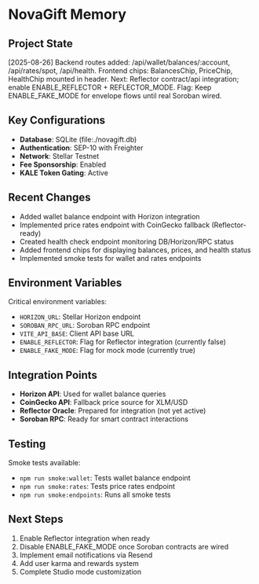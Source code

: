 # NovaGift Memory

## Project State

[2025-08-26] Backend routes added: /api/wallet/balances/:account, /api/rates/spot, /api/health.
Frontend chips: BalancesChip, PriceChip, HealthChip mounted in header. 
Next: Reflector contract/api integration; enable ENABLE_REFLECTOR + REFLECTOR_MODE.
Flag: Keep ENABLE_FAKE_MODE for envelope flows until real Soroban wired.

## Key Configurations

- **Database**: SQLite (file:./novagift.db)
- **Authentication**: SEP-10 with Freighter
- **Network**: Stellar Testnet
- **Fee Sponsorship**: Enabled
- **KALE Token Gating**: Active

## Recent Changes

- Added wallet balance endpoint with Horizon integration
- Implemented price rates endpoint with CoinGecko fallback (Reflector-ready)
- Created health check endpoint monitoring DB/Horizon/RPC status
- Added frontend chips for displaying balances, prices, and health status
- Implemented smoke tests for wallet and rates endpoints

## Environment Variables

Critical environment variables:
- `HORIZON_URL`: Stellar Horizon endpoint
- `SOROBAN_RPC_URL`: Soroban RPC endpoint
- `VITE_API_BASE`: Client API base URL
- `ENABLE_REFLECTOR`: Flag for Reflector integration (currently false)
- `ENABLE_FAKE_MODE`: Flag for mock mode (currently true)

## Integration Points

- **Horizon API**: Used for wallet balance queries
- **CoinGecko API**: Fallback price source for XLM/USD
- **Reflector Oracle**: Prepared for integration (not yet active)
- **Soroban RPC**: Ready for smart contract interactions

## Testing

Smoke tests available:
- `npm run smoke:wallet`: Tests wallet balance endpoint
- `npm run smoke:rates`: Tests price rates endpoint
- `npm run smoke:endpoints`: Runs all smoke tests

## Next Steps

1. Enable Reflector integration when ready
2. Disable ENABLE_FAKE_MODE once Soroban contracts are wired
3. Implement email notifications via Resend
4. Add user karma and rewards system
5. Complete Studio mode customization